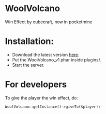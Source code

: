 # WoolVolcano
Win Effect by cubecraft, now in pocketmine

# Installation:
- Download the latest version [here](https://github.com/Josscoder/WoolVolcano/releases/latest).
- Put the WoolVolcano_v1.phar inside plugins/.
- Start the server.

# For developers
To give the player the win effect, do:
````
WoolVolcano::getInstance()->giveTo($player);
````